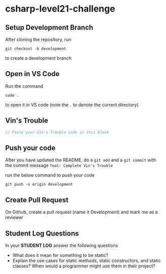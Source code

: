 # csharp-level21-challenge

## Setup Development Branch
After cloning the repository, run

```
git checkout -b development
```

to create a development branch

## Open in VS Code 

Run the command 

```
code .
```

to open it in VS code (note the `.` to denote the current directory)

## Vin's Trouble

```csharp
// Paste your Vin's Trouble code in this block
```


## Push your code

After you have updated the README, do a `git add` and a `git commit` with the commit message `feat: Complete Vin's Trouble`

run the below command to push your code

```
git push -u origin development
```

## Create Pull Request
On Github, create a pull request (name it Development) and mark me as a reviewer

## Student Log Questions

In your **STUDENT LOG** answer the following questions

- What does it mean for something to be static? 
- Explain the use cases for static methods, static constructors, and static classes? When would a programmer might use them in their project?

